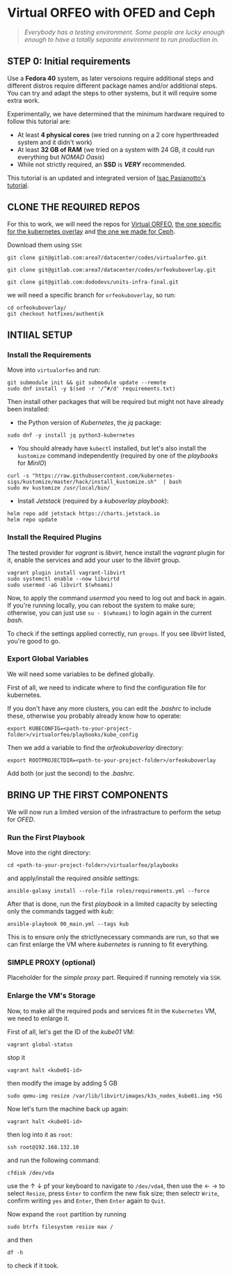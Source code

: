 # Virtual ORFEO with OFED and Ceph

> *Everybody has a testing environment. Some people are lucky enough enough to have a totally separate environment to run production in.*

## STEP 0: Initial requirements

Use a **Fedora 40** system, as later versoions require additional steps and different distros require different package names and/or additional steps. You can try and adapt the steps to other systems, but it will require some extra work.    

Experimentally, we have determined that the minimum hardware required to follow this tutorial are:

* At least **4 physical cores** (we tried running on a 2 core hyperthreaded system and it didn't work)
* At least **32 GB of RAM** (we tried on a system with 24 GB, it could run everything but *NOMAD Oasis*)
* While not strictly required, an **SSD** is ***VERY*** recommended.

This tutorial is an updated and integrated version of [Isac Pasianotto's tutorial](https://gitlab.com/IsacPasianotto/testing-env-doc).

## CLONE THE REQUIRED REPOS

For this to work, we will need the repos for [Virtual ORFEO](https://gitlab.com/area7/datacenter/codes/virtualorfeo), [the one specific for the kubernetes overlay](https://gitlab.com/area7/datacenter/codes/orfeokuboverlay) and [the one we made for Ceph](https://gitlab.com/dododevs/units-infra-final).  

Download them using `SSH`:  
```
git clone git@gitlab.com:area7/datacenter/codes/virtualorfeo.git
```

```
git clone git@gitlab.com:area7/datacenter/codes/orfeokuboverlay.git
```

```
git clone git@gitlab.com:dododevs/units-infra-final.git
```  

we will need a specific branch for `orfeokuboverlay`, so run:  

 ```
 cd orfeokuboverlay/
 git checkout hotfixes/authentik
 ```

## INTIIAL SETUP

### Install the Requirements

Move into `virtualorfeo` and run:
```
git submodule init && git submodule update --remote
sudo dnf install -y $(sed -r '/^#/d' requirements.txt)
```

Then install other packages that will be required but might not have already been installed:  

* the Python version of *Kubernetes*, the *jq* package:

```
sudo dnf -y install jq python3-kubernetes
```

* You should already have `kubectl` installed, but let's also install the `kustomize` command independently (required by one of the *playbooks* for *MinIO*)

```
curl -s "https://raw.githubusercontent.com/kubernetes-sigs/kustomize/master/hack/install_kustomize.sh"  | bash
sudo mv kustomize /usr/local/bin/
```

* Install *Jetstack* (required by a *kuboverlay* *playbook*):

```
helm repo add jetstack https://charts.jetstack.io
helm repo update
```

### Install the Required Plugins

The tested provider for *vagrant* is *libvirt*, hence install the *vagrant* plugin for it, enable the services and add your user to the *libvirt* group.

```
vagrant plugin install vagrant-libvirt
sudo systemctl enable --now libvirtd
sudo usermod -aG libvirt $(whoami)
```

Now, to apply the command *usermod* you need to log out and back in again. If you're running locally, you can reboot the system to make sure; otherwise, you can just use `su - $(whoami)` to login again in the current *bash*.  

To check if the settings applied correctly, run `groups`. If you see *libvirt* listed, you're good to go.

### Export Global Variables

We will need some variables to be defined globally.  

First of all, we need to indicate where to find the configuration file for kubernetes.  

If you don't have any more clusters, you can edit the *.bashrc* to include these, otherwise you probably already know how to operate:

```
export KUBECONFIG=<path-to-your-project-folder>/virtualorfeo/playbooks/kube_config
```

Then we add a variable to find the *orfeokuboverlay* directory:

```
export ROOTPROJECTDIR=<path-to-your-project-folder>/orfeokuboverlay
```

Add both (or just the second) to the *.bashrc*.

## BRING UP THE FIRST COMPONENTS

We will now run a limited version of the infrastracture to perform the setup for *OFED*.  

### Run the First Playbook

Move into the right directory:

```
cd <path-to-your-project-folder>/virtualorfeo/playbooks
```

and apply/install the required *ansible* settings:

```
ansible-galaxy install --role-file roles/requirements.yml --force
```

After that is done, run the first *playbook* in a limited capacity by selecting only the commands tagged with _kub_:

```
ansible-playbook 00_main.yml --tags kub
```

This is to ensure only the strictlynecessary commands are run, so that we can first enlarge the VM where *kubernetes* is running to fit everything.  

### SIMPLE PROXY (optional)

Placeholder for the *simple proxy* part. Required if running remotely via `SSH`.

### Enlarge the VM's Storage

Now, to make all the required pods and services fit in the `Kubernetes` VM, we need to enlarge it.  

First of all, let's get the ID of the *kube01*  VM:

```
vagrant global-status
```

stop it

```
vagrant halt <kube01-id>
```

then modify the image by adding 5 GB

```
sudo qemu-img resize /var/lib/libvirt/images/k3s_nodes_kube01.img +5G
```

Now let's turn the machine back up again:

```
vagrant halt <kube01-id>
```

then log into it as `root`:

```
ssh root@192.168.132.10
```

and run the following command:

```
cfdisk /dev/vda
```

use the &uarr; &darr; pf your keyboard to navigate to `/dev/vda4`, then use the &larr; &rarr; to select `Resize`, press `Enter` to confirm the new fisk size; then selectr `Write`, confirm writing `yes` and `Enter`, then `Enter` again to `Quit`.  

Now expand the `root` partition by running

```
sudo btrfs filesystem resize max /
```

and then

```
df -h
```

to check if it took.

##
